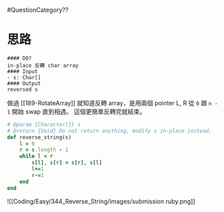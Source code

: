 #QuestionCategory??

# 思路

```ad-note
#### DO?
in-place 反轉 char array
#### Input
- s: Char[]
#### Output
reversed s
```

做過 [[189-RotateArray]] 就知道反轉 array，是用兩個 pointer L, R 從 `0` 跟 `n - 1` 開始 swap 直到相遇。
這個更簡單反轉完就結束。

```ruby
# @param {Character[]} s
# @return {Void} Do not return anything, modify s in-place instead.
def reverse_string(s)
    l = 0
    r = s.length - 1
    while l < r
        s[l], s[r] = s[r], s[l]
        l+=1
        r-=1
    end
end
```

![[Coding/Easy/344_Reverse_String/images/submission ruby.png]]
